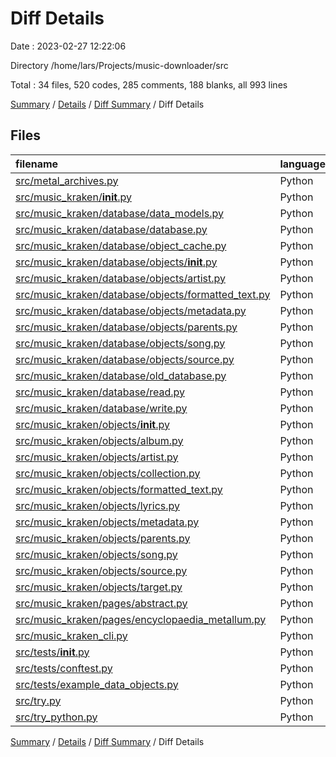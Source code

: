 # Diff Details

Date : 2023-02-27 12:22:06

Directory /home/lars/Projects/music-downloader/src

Total : 34 files,  520 codes, 285 comments, 188 blanks, all 993 lines

[Summary](results.md) / [Details](details.md) / [Diff Summary](diff.md) / Diff Details

## Files
| filename | language | code | comment | blank | total |
| :--- | :--- | ---: | ---: | ---: | ---: |
| [src/metal_archives.py](/src/metal_archives.py) | Python | 3 | -2 | -2 | -1 |
| [src/music_kraken/__init__.py](/src/music_kraken/__init__.py) | Python | -6 | -18 | -8 | -32 |
| [src/music_kraken/database/data_models.py](/src/music_kraken/database/data_models.py) | Python | 116 | 23 | 49 | 188 |
| [src/music_kraken/database/database.py](/src/music_kraken/database/database.py) | Python | -345 | -64 | -85 | -494 |
| [src/music_kraken/database/object_cache.py](/src/music_kraken/database/object_cache.py) | Python | 35 | 56 | 16 | 107 |
| [src/music_kraken/database/objects/__init__.py](/src/music_kraken/database/objects/__init__.py) | Python | -20 | 0 | -7 | -27 |
| [src/music_kraken/database/objects/artist.py](/src/music_kraken/database/objects/artist.py) | Python | -18 | 0 | -5 | -23 |
| [src/music_kraken/database/objects/formatted_text.py](/src/music_kraken/database/objects/formatted_text.py) | Python | -48 | -57 | -16 | -121 |
| [src/music_kraken/database/objects/metadata.py](/src/music_kraken/database/objects/metadata.py) | Python | -251 | -68 | -61 | -380 |
| [src/music_kraken/database/objects/parents.py](/src/music_kraken/database/objects/parents.py) | Python | -40 | -8 | -19 | -67 |
| [src/music_kraken/database/objects/song.py](/src/music_kraken/database/objects/song.py) | Python | -323 | -64 | -85 | -472 |
| [src/music_kraken/database/objects/source.py](/src/music_kraken/database/objects/source.py) | Python | -116 | -38 | -41 | -195 |
| [src/music_kraken/database/old_database.py](/src/music_kraken/database/old_database.py) | Python | 432 | 154 | 115 | 701 |
| [src/music_kraken/database/read.py](/src/music_kraken/database/read.py) | Python | 0 | 0 | 1 | 1 |
| [src/music_kraken/database/write.py](/src/music_kraken/database/write.py) | Python | 168 | 62 | 55 | 285 |
| [src/music_kraken/objects/__init__.py](/src/music_kraken/objects/__init__.py) | Python | 23 | 0 | 7 | 30 |
| [src/music_kraken/objects/album.py](/src/music_kraken/objects/album.py) | Python | 15 | 6 | 5 | 26 |
| [src/music_kraken/objects/artist.py](/src/music_kraken/objects/artist.py) | Python | 18 | 0 | 5 | 23 |
| [src/music_kraken/objects/collection.py](/src/music_kraken/objects/collection.py) | Python | 52 | 15 | 24 | 91 |
| [src/music_kraken/objects/formatted_text.py](/src/music_kraken/objects/formatted_text.py) | Python | 53 | 57 | 20 | 130 |
| [src/music_kraken/objects/lyrics.py](/src/music_kraken/objects/lyrics.py) | Python | 21 | 0 | 7 | 28 |
| [src/music_kraken/objects/metadata.py](/src/music_kraken/objects/metadata.py) | Python | 262 | 68 | 63 | 393 |
| [src/music_kraken/objects/parents.py](/src/music_kraken/objects/parents.py) | Python | 22 | 15 | 12 | 49 |
| [src/music_kraken/objects/song.py](/src/music_kraken/objects/song.py) | Python | 332 | 81 | 89 | 502 |
| [src/music_kraken/objects/source.py](/src/music_kraken/objects/source.py) | Python | 116 | 38 | 41 | 195 |
| [src/music_kraken/objects/target.py](/src/music_kraken/objects/target.py) | Python | 22 | 7 | 7 | 36 |
| [src/music_kraken/pages/abstract.py](/src/music_kraken/pages/abstract.py) | Python | 3 | 0 | 0 | 3 |
| [src/music_kraken/pages/encyclopaedia_metallum.py](/src/music_kraken/pages/encyclopaedia_metallum.py) | Python | 42 | 6 | 15 | 63 |
| [src/music_kraken_cli.py](/src/music_kraken_cli.py) | Python | -88 | -9 | -29 | -126 |
| [src/tests/__init__.py](/src/tests/__init__.py) | Python | 0 | 0 | 1 | 1 |
| [src/tests/conftest.py](/src/tests/conftest.py) | Python | 3 | 1 | 2 | 6 |
| [src/tests/example_data_objects.py](/src/tests/example_data_objects.py) | Python | 36 | 5 | 6 | 47 |
| [src/try.py](/src/try.py) | Python | 1 | 0 | 3 | 4 |
| [src/try_python.py](/src/try_python.py) | Python | 0 | 19 | 3 | 22 |

[Summary](results.md) / [Details](details.md) / [Diff Summary](diff.md) / Diff Details